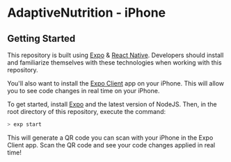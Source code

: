 # AdaptiveNutrition - iPhone

## Getting Started
This repository is built using [Expo](https://expo.io/) & [React Native](https://facebook.github.io/react-native/).  Developers should install and familiarize themselves with these technologies when working with this repository.

You'll also want to install the [Expo Client](https://itunes.apple.com/us/app/expo-client/id982107779?mt=8) app on your iPhone. This will allow you to see code changes in real time on your iPhone.

To get started, install [Expo](https://expo.io/) and the latest version of NodeJS.  Then, in the root directory of this repository, execute the command:

```sh
> exp start
```

This will generate a QR code you can scan with your iPhone in the Expo Client app.  Scan the QR code and see your code changes applied in real time!
